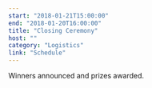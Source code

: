 ```yaml
---
start: "2018-01-21T15:00:00"
end: "2018-01-20T16:00:00"
title: "Closing Ceremony"
host: ""
category: "Logistics"
link: "Schedule"
---
```

Winners announced and prizes awarded.
